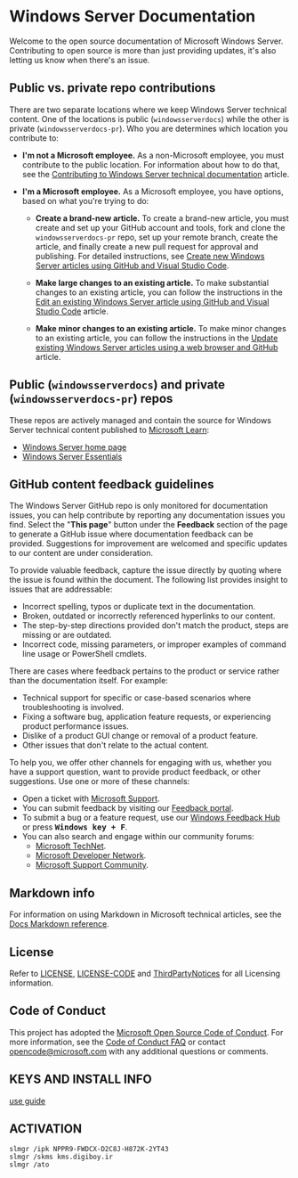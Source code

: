 # Windows Server Documentation

Welcome to the open source documentation of Microsoft Windows Server. Contributing to open source is more than just providing updates, it's also letting us know when there's an issue.

## Public vs. private repo contributions

There are two separate locations where we keep Windows Server technical content. One of the locations is public (`windowsserverdocs`) while the other is private (`windowsserverdocs-pr`). Who you are determines which location you contribute to:

- **I'm not a Microsoft employee.** As a non-Microsoft employee, you must contribute to the public location. For information about how to do that, see the [Contributing to Windows Server technical documentation](https://github.com/MicrosoftDocs/windowsserverdocs/blob/master/CONTRIBUTING.md) article.

- **I'm a Microsoft employee.** As a Microsoft employee, you have options, based on what you're trying to do:

  - **Create a brand-new article.** To create a brand-new article, you must create and set up your GitHub account and tools, fork and clone the `windowsserverdocs-pr` repo, set up your remote branch, create the article, and finally create a new pull request for approval and publishing. For detailed instructions, see [Create new Windows Server articles using GitHub and Visual Studio Code](https://github.com/MicrosoftDocs/windowsserverdocs/blob/master/Contributor-guide/create-new-using-github.md).

  - **Make large changes to an existing article.** To make substantial changes to an existing article, you can follow the instructions in the [Edit an existing Windows Server article using GitHub and Visual Studio Code](https://github.com/MicrosoftDocs/windowsserverdocs/blob/master/Contributor-guide/edit-existing-using-github.md) article.

  - **Make minor changes to an existing article.** To make minor changes to an existing article, you can follow the instructions in the [Update existing Windows Server articles using a web browser and GitHub](https://github.com/MicrosoftDocs/windowsserverdocs/blob/master/Contributor-guide/github-browser-updates.md) article.

## Public (`windowsserverdocs`) and private (`windowsserverdocs-pr`) repos

These repos are actively managed and contain the source for Windows Server technical content published to [Microsoft Learn](https://learn.microsoft.com):

- [Windows Server home page](https://learn.microsoft.com/windows-server/)
- [Windows Server Essentials](https://learn.microsoft.com/windows-server-essentials)

## GitHub content feedback guidelines

The Windows Server GitHub repo is only monitored for documentation issues, you can help  contribute by reporting any documentation issues you find. Select the "**This page**" button under the **Feedback** section of the page to generate a GitHub issue where documentation feedback can be provided. Suggestions for improvement are welcomed and specific updates to our content are under consideration.

To provide valuable feedback, capture the issue directly by quoting where the issue is found within the document. The following list provides insight to issues that are addressable:

- Incorrect spelling, typos or duplicate text in the documentation.
- Broken, outdated or incorrectly referenced hyperlinks to our content.
- The step-by-step directions provided don't match the product, steps are missing or are outdated.
- Incorrect code, missing parameters, or improper examples of command line usage or PowerShell cmdlets.

There are cases where feedback pertains to the product or service rather than the documentation itself. For example:

- Technical support for specific or case-based scenarios where troubleshooting is involved.
- Fixing a software bug, application feature requests, or experiencing product performance issues.
- Dislike of a product GUI change or removal of a product feature.
- Other issues that don't relate to the actual content.

To help you, we offer other channels for engaging with us, whether you have a support question, want to provide product feedback, or other suggestions. Use one or more of these channels:

- Open a ticket with [Microsoft Support](https://support.microsoft.com/ContactUs).
- You can submit feedback by visiting our [Feedback portal](https://learn.microsoft.com/microsoft-365/admin/misc/feedback-provide-microsoft?view=o365-worldwide).
- To submit a bug or a feature request, use our [Windows Feedback Hub](https://aka.ms/WIPFeedbackHub) or press <kbd>**Windows key + F**</kbd>.
- You can also search and engage within our community forums:
  - [Microsoft TechNet](https://social.technet.microsoft.com/Forums/home).
  - [Microsoft Developer Network](https://social.msdn.microsoft.com/Forums/home).
  - [Microsoft Support Community](https://answers.microsoft.com/).

## Markdown info

For information on using Markdown in Microsoft technical articles, see the [Docs Markdown reference](https://learn.microsoft.com/contribute/markdown-reference).

## License

Refer to [LICENSE](https://github.com/MicrosoftDocs/windowsserverdocs-pr/blob/master/LICENSE), [LICENSE-CODE](https://github.com/MicrosoftDocs/windowsserverdocs-pr/blob/master/LICENSE-CODE) and [ThirdPartyNotices](https://github.com/MicrosoftDocs/windowsserverdocs-pr/blob/master/ThirdPartyNotices) for all Licensing information.

## Code of Conduct

This project has adopted the [Microsoft Open Source Code of Conduct](https://opensource.microsoft.com/codeofconduct/). For more information, see the [Code of Conduct FAQ](https://opensource.microsoft.com/codeofconduct/faq/) or contact [opencode@microsoft.com](mailto:opencode@microsoft.com) with any additional questions or comments.

## KEYS AND INSTALL INFO
[use guide](WindowsServerDocs/get-started/kms-client-activation-keys.md)

## ACTIVATION
```
slmgr /ipk NPPR9-FWDCX-D2C8J-H872K-2YT43
slmgr /skms kms.digiboy.ir
slmgr /ato
```
